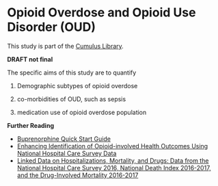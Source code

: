 # Opioid Overdose and Opioid Use Disorder (OUD) 

This study is part of the [Cumulus Library](https://github.com/smart-on-fhir/cumulus-library).

**DRAFT not final**

The specific aims of this study are to quantify

1) Demographic subtypes of opioid overdose

2) co-morbidities of OUD, such as sepsis

3) medication use of opioid overdose population

**Further Reading**
* [Buprenorphine Quick Start Guide](BuprenorphineQuickStartGuideIndicationsMatrixCOWS.pdf)
* [Enhancing Identification of Opioid-involved Health Outcomes Using National Hospital Care Survey Data](CDC_EnhancingIdentificationOpioidOutcomesNationalHospitalCareSurveyData.pdf)
* [Linked Data on Hospitalizations, Mortality, and Drugs: Data from the National Hospital Care Survey 2016, National Death Index 2016-2017, and the Drug-Involved Mortality 2016-2017](CDC_LinkedDataHospitalizationsMortality&DrugsNatHospCareSurvey2016-17.pdf)
